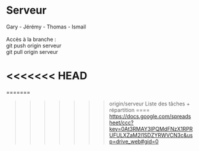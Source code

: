 Serveur
====
Gary - Jérémy - Thomas - Ismail <br><br>
Accès à la branche : <br>
git push origin serveur <br>
git pull origin serveur

<<<<<<< HEAD
=======
=======
>>>>>>> origin/serveur
Liste des tâches + répartition
====
https://docs.google.com/spreadsheet/ccc?key=0At3RMAY3IPQMdFNzX1RPRUFULXZaM2l1SDZYRWVCN3c&usp=drive_web#gid=0
